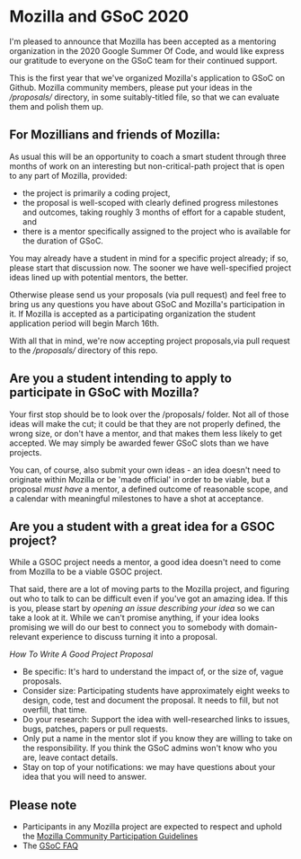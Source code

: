 # Mozilla and GSoC 2020

I'm pleased to announce that Mozilla has been accepted as a mentoring organization in the 2020 Google Summer Of Code, and would like express our gratitude to everyone on the GSoC team for their continued support.

This is the first year that we've organized Mozilla's application to GSoC on Github. Mozilla community members, please put your ideas in the */proposals/* directory, in some suitably-titled file, so that we can evaluate them and polish them up.

## For Mozillians and friends of Mozilla:

As usual this will be an opportunity to coach a smart student through three months of work on an interesting but non-critical-path project that is open to any part of Mozilla, provided: 

* the project is primarily a coding project, 
* the proposal is well-scoped with clearly defined progress milestones and outcomes, taking roughly 3 months of effort for a capable student, and 
* there is a mentor specifically assigned to the project who is available for the duration of GSoC.

You may already have a student in mind for a specific project already; if so, please start that discussion now. The sooner we have well-specified project ideas lined up with potential mentors, the better. 

Otherwise please send us your proposals (via pull request) and feel free to bring us any questions you have about GSoC and Mozilla's participation in it. If Mozilla is accepted as a participating organization the student application period will begin March 16th. 

With all that in mind, we're now accepting project proposals,via pull request to the */proposals/* directory of this repo.

## Are you a student intending to apply to participate in GSoC with Mozilla? 

Your first stop should be to look over the /proposals/ folder. Not all of those ideas will make the cut; it could be that they are not properly defined, the wrong size, or don't have a mentor, and that makes them less likely to get accepted. We may simply be awarded fewer GSoC slots than we have projects. 

You can, of course, also submit your own ideas - an idea doesn't need to originate within Mozilla or be 'made official' in order to be viable, but a proposal *must have* a mentor, a defined outcome of reasonable scope, and a calendar with meaningful milestones to have a shot at acceptance.

## Are you a student with a great idea for a GSOC project?

While a GSOC project needs a mentor, a good idea doesn't need to come from Mozilla to be a viable GSOC project. 

That said, there are a lot of moving parts to the Mozilla project, and figuring out who to talk to can be difficult even if you've got an amazing idea. If this is you, please start by *opening an issue describing your idea* so we can take a look at it. While we can't promise anything, if your idea looks promising we will do our best to connect you to somebody with domain-relevant experience to discuss turning it into a proposal.

*How To Write A Good Project Proposal*

* Be specific: It's hard to understand the impact of, or the size of, vague proposals.
* Consider size: Participating students have approximately eight weeks to design, code, test and document the proposal. It needs to fill, but not overfill, that time.
* Do your research: Support the idea with well-researched links to issues, bugs, patches, papers or pull requests.
* Only put a name in the mentor slot if you know they are willing to take on the responsibility. If you think the GSoC admins won't know who you are, leave contact details.
* Stay on top of your notifications: we may have questions about your idea that you will need to answer.

## Please note

* Participants in any Mozilla project are expected to respect and uphold the [Mozilla Community Participation Guidelines](https://www.mozilla.org/en-US/about/governance/policies/participation/)
* The [GSoC FAQ](https://developers.google.com/open-source/gsoc/faq)
